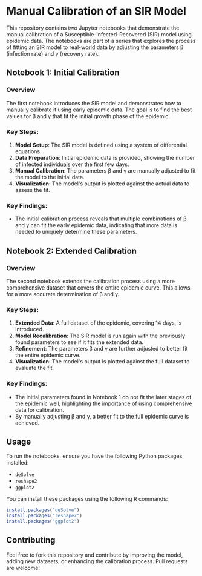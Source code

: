 # Manual Calibration of an SIR Model

This repository contains two Jupyter notebooks that demonstrate the manual calibration of a Susceptible-Infected-Recovered (SIR) model using epidemic data. The notebooks are part of a series that explores the process of fitting an SIR model to real-world data by adjusting the parameters β (infection rate) and γ (recovery rate).

## Notebook 1: Initial Calibration

### Overview
The first notebook introduces the SIR model and demonstrates how to manually calibrate it using early epidemic data. The goal is to find the best values for β and γ that fit the initial growth phase of the epidemic.

### Key Steps:
1. **Model Setup**: The SIR model is defined using a system of differential equations.
2. **Data Preparation**: Initial epidemic data is provided, showing the number of infected individuals over the first few days.
3. **Manual Calibration**: The parameters β and γ are manually adjusted to fit the model to the initial data.
4. **Visualization**: The model's output is plotted against the actual data to assess the fit.

### Key Findings:
- The initial calibration process reveals that multiple combinations of β and γ can fit the early epidemic data, indicating that more data is needed to uniquely determine these parameters.

## Notebook 2: Extended Calibration

### Overview
The second notebook extends the calibration process using a more comprehensive dataset that covers the entire epidemic curve. This allows for a more accurate determination of β and γ.

### Key Steps:
1. **Extended Data**: A full dataset of the epidemic, covering 14 days, is introduced.
2. **Model Recalibration**: The SIR model is run again with the previously found parameters to see if it fits the extended data.
3. **Refinement**: The parameters β and γ are further adjusted to better fit the entire epidemic curve.
4. **Visualization**: The model's output is plotted against the full dataset to evaluate the fit.

### Key Findings:
- The initial parameters found in Notebook 1 do not fit the later stages of the epidemic well, highlighting the importance of using comprehensive data for calibration.
- By manually adjusting β and γ, a better fit to the full epidemic curve is achieved.

## Usage
To run the notebooks, ensure you have the following Python packages installed:
- `deSolve`
- `reshape2`
- `ggplot2`

You can install these packages using the following R commands:
```R
install.packages("deSolve")
install.packages("reshape2")
install.packages("ggplot2")
```

## Contributing
Feel free to fork this repository and contribute by improving the model, adding new datasets, or enhancing the calibration process. Pull requests are welcome!
